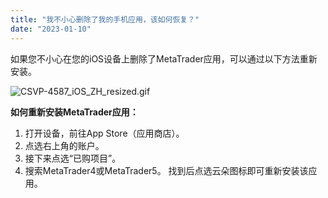 ```yaml
---
title: "我不小心删除了我的手机应用，该如何恢复？"
date: "2023-01-10"
---
```


如果您不小心在您的iOS设备上删除了MetaTrader应用，可以通过以下方法重新安装。

![CSVP-4587_iOS_ZH_resized.gif](https://testingcf.jsdelivr.net/gh/jarlin8/OSS@main/exhelp/CSVP-4587_iOS_ZH_resized.gif)

**如何重新安装MetaTrader应用：** 

1. 打开设备，前往App Store（应用商店）。
2. 点选右上角的账户。
3. 接下来点选“已购项目”。
4. 搜索MetaTrader4或MetaTrader5。 找到后点选云朵图标即可重新安装该应用。
